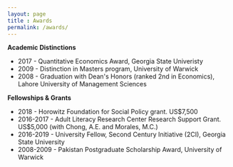 ```yaml
---
layout: page
title : Awards 
permalink: /awards/
---
```


<div class="manual-post">
  <div class="manual sectionTitle"><strong>Academic Distinctions</strong><br></div>
<p>  <div class="manual-content">
    <ul>
        <li>2017 - Quantitative Economics Award, Georgia State Univeristy</li>
        <li>2009 - Distinction in Masters program, University of Warwick</li>
        <li>2008 - Graduation with Dean's Honors (ranked 2nd in Economics), Lahore University of Management Sciences</li>
    </ul>
</div>
</p>


  <div class="manual sectionTitle"><strong>Fellowships & Grants</strong><br></div>
<p>  <div class="manual-content">
    <ul>
        <li>2018 - Horowitz Foundation for Social Policy grant. US$7,500</li>
        <li>2016-2017 - Adult Literacy Research Center Research Support Grant. US$5,000 (with Chong, A.E. and Morales, M.C.)</li>
        <li>2016-2019 - University Fellow, Second Century Initiative (2CI), Georgia State University</li>
        <li>2008-2009 - Pakistan Postgraduate Scholarship Award, University of Warwick</li>
    </ul>
</div>
</p>
</div>

